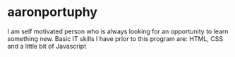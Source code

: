 # aaronportuphy
I am self motivated person who is always looking for an opportunity to learn something new. Basic IT skills I have prior to this program are: HTML, CSS and a little bit of Javascript
